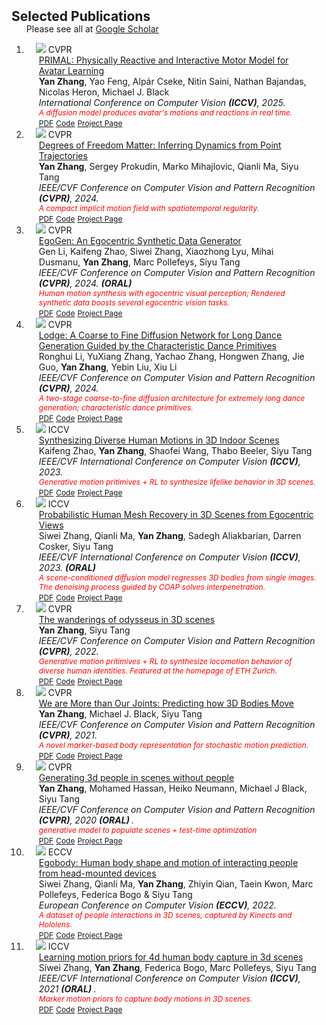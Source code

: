 <h2 id="publications" style="margin: 2px 0px -15px;">Selected Publications</h2>

<div class="publications">
<ol class="bibliography">

Please see all at <a href="https://scholar.google.com/citations?user=5VpkLO8AAAAJ&hl=en">Google Scholar</a>




<li>
<div class="pub-row">
  <div class="col-sm-3 abbr" style="position: relative;padding-right: 15px;padding-left: 15px;">
    <img src="assets/img/doma.png" class="teaser img-fluid z-depth-1">
    <abbr class="badge">CVPR</abbr>
  </div>
  <div class="col-sm-9" style="position: relative;padding-right: 15px;padding-left: 20px;">
    <div class="title"><a href="https://arxiv.org/abs/2503.17544">PRIMAL: Physically Reactive and Interactive Motor Model for Avatar Learning</a></div>
    <div class="author"> <strong>Yan Zhang</strong>, Yao Feng, Alpár Cseke, Nitin Saini, Nathan Bajandas, Nicolas Heron, Michael J. Black</div>
    <div class="periodical"><em>International Conference on Computer Vision <strong>(ICCV)</strong>, 2025.</em></div>
    <div style="font-size: 12px;color: red;"><em>A diffusion model produces avatar's motions and reactions in real time.</em></div>
    <div class="links">
      <a href="https://arxiv.org/abs/2503.17544" class="btn btn-sm z-depth-0" role="button" target="_blank" style="font-size:12px;">PDF</a>
      <a href="https://yz-cnsdqz.github.io/eigenmotion/PRIMAL/" class="btn btn-sm z-depth-0" role="button" target="_blank" style="font-size:12px;">Code</a>
      <a href="https://yz-cnsdqz.github.io/eigenmotion/PRIMAL/" class="btn btn-sm z-depth-0" role="button" target="_blank" style="font-size:12px;">Project Page</a>
    </div>
  </div>
</div>
</li>




<li>
<div class="pub-row">
  <div class="col-sm-3 abbr" style="position: relative;padding-right: 15px;padding-left: 15px;">
    <img src="assets/img/doma.png" class="teaser img-fluid z-depth-1">
    <abbr class="badge">CVPR</abbr>
  </div>
  <div class="col-sm-9" style="position: relative;padding-right: 15px;padding-left: 20px;">
    <div class="title"><a href="https://arxiv.org/abs/2406.03625">Degrees of Freedom Matter: Inferring Dynamics from Point Trajectories</a></div>
    <div class="author"> <strong>Yan Zhang</strong>, Sergey Prokudin, Marko Mihajlovic, Qianli Ma, Siyu Tang</div>
    <div class="periodical"><em>IEEE/CVF Conference on Computer Vision and Pattern Recognition <strong>(CVPR)</strong>, 2024.</em></div>
    <div style="font-size: 12px;color: red;"><em>A compact implicit motion field with spatiotemporal regularity.</em></div>
    <div class="links">
      <a href="https://arxiv.org/abs/2406.03625" class="btn btn-sm z-depth-0" role="button" target="_blank" style="font-size:12px;">PDF</a>
      <a href="https://yz-cnsdqz.github.io/eigenmotion/DOMA/" class="btn btn-sm z-depth-0" role="button" target="_blank" style="font-size:12px;">Code</a>
      <a href="https://yz-cnsdqz.github.io/eigenmotion/DOMA/" class="btn btn-sm z-depth-0" role="button" target="_blank" style="font-size:12px;">Project Page</a>
    </div>
  </div>
</div>
</li>


<li>
<div class="pub-row">
  <div class="col-sm-3 abbr" style="position: relative;padding-right: 15px;padding-left: 15px;">
    <img src="assets/img/egogen.png" class="teaser img-fluid z-depth-1">
    <abbr class="badge">CVPR</abbr>
  </div>
  <div class="col-sm-9" style="position: relative;padding-right: 15px;padding-left: 20px;">
    <div class="title"><a href="https://arxiv.org/abs/2401.08739">EgoGen: An Egocentric Synthetic Data Generator</a></div>
    <div class="author"> Gen Li, Kaifeng Zhao, Siwei Zhang, Xiaozhong Lyu, Mihai Dusmanu, <strong>Yan Zhang</strong>, Marc Pollefeys, Siyu Tang</div>
    <div class="periodical"><em>IEEE/CVF Conference on Computer Vision and Pattern Recognition <strong>(CVPR)</strong>, 2024. <strong>(ORAL) </strong>  </em></div>
    <div style="font-size: 12px;color: red;"><em>Human motion synthesis with egocentric visual perception; Rendered synthetic data boosts several egocentric vision tasks.</em></div>
    <div class="links">
      <a href="https://arxiv.org/abs/2401.08739" class="btn btn-sm z-depth-0" role="button" target="_blank" style="font-size:12px;">PDF</a>
      <a href="https://ego-gen.github.io" class="btn btn-sm z-depth-0" role="button" target="_blank" style="font-size:12px;">Code</a>
      <a href="https://ego-gen.github.io" class="btn btn-sm z-depth-0" role="button" target="_blank" style="font-size:12px;">Project Page</a>
    </div>
  </div>
</div>
</li>



<li>
<div class="pub-row">
  <div class="col-sm-3 abbr" style="position: relative;padding-right: 15px;padding-left: 15px;">
    <img src="assets/img/lodge.png" class="teaser img-fluid z-depth-1">
    <abbr class="badge">CVPR</abbr>
  </div>
  <div class="col-sm-9" style="position: relative;padding-right: 15px;padding-left: 20px;">
    <div class="title"><a href="https://arxiv.org/abs/2403.10518">Lodge: A Coarse to Fine Diffusion Network for Long Dance Generation Guided by the Characteristic Dance Primitives</a></div>
    <div class="author"> Ronghui Li, YuXiang Zhang, Yachao Zhang, Hongwen Zhang, Jie Guo, <strong>Yan Zhang</strong>, Yebin Liu, Xiu Li</div>
    <div class="periodical"><em>IEEE/CVF Conference on Computer Vision and Pattern Recognition <strong>(CVPR)</strong>, 2024. </em></div>
    <div style="font-size: 12px;color: red;"><em> A two-stage coarse-to-fine diffusion architecture for extremely long dance generation; characteristic dance primitives.</em></div>
    <div class="links">
      <a href="https://arxiv.org/abs/2403.10518" class="btn btn-sm z-depth-0" role="button" target="_blank" style="font-size:12px;">PDF</a>
      <a href="https://li-ronghui.github.io/lodge" class="btn btn-sm z-depth-0" role="button" target="_blank" style="font-size:12px;">Code</a>
      <a href="https://li-ronghui.github.io/lodge" class="btn btn-sm z-depth-0" role="button" target="_blank" style="font-size:12px;">Project Page</a>
    </div>
  </div>
</div>
</li>


<li>
<div class="pub-row">
  <div class="col-sm-3 abbr" style="position: relative;padding-right: 15px;padding-left: 15px;">
    <img src="assets/img/dimos.png" class="teaser img-fluid z-depth-1">
    <abbr class="badge">ICCV</abbr>
  </div>
  <div class="col-sm-9" style="position: relative;padding-right: 15px;padding-left: 20px;">
    <div class="title"><a href="https://arxiv.org/abs/2305.12411">Synthesizing Diverse Human Motions in 3D Indoor Scenes</a></div>
    <div class="author"> Kaifeng Zhao, <strong>Yan Zhang</strong>, Shaofei Wang, Thabo Beeler, Siyu Tang</div>
    <div class="periodical"><em>IEEE/CVF International Conference on Computer Vision <strong>(ICCV)</strong>, 2023.</em></div>
    <div style="font-size: 12px;color: red;"><em>Generative motion pritimives + RL to synthesize lifelike behavior in 3D scenes.</em></div>
    <div class="links">
      <a href="https://arxiv.org/abs/2305.12411" class="btn btn-sm z-depth-0" role="button" target="_blank" style="font-size:12px;">PDF</a>
      <a href="https://zkf1997.github.io/DIMOS" class="btn btn-sm z-depth-0" role="button" target="_blank" style="font-size:12px;">Code</a>
      <a href="https://zkf1997.github.io/DIMOS" class="btn btn-sm z-depth-0" role="button" target="_blank" style="font-size:12px;">Project Page</a>
    </div>
  </div>
</div>
</li>




<li>
<div class="pub-row">
  <div class="col-sm-3 abbr" style="position: relative;padding-right: 15px;padding-left: 15px;">
    <img src="assets/img/egohmr.jpg" class="teaser img-fluid z-depth-1">
    <abbr class="badge">ICCV</abbr>
  </div>
  <div class="col-sm-9" style="position: relative;padding-right: 15px;padding-left: 20px;">
    <div class="title"><a href="https://arxiv.org/abs/2304.06024">Probabilistic Human Mesh Recovery in 3D Scenes from Egocentric Views</a></div>
    <div class="author"> Siwei Zhang, Qianli Ma, <strong>Yan Zhang</strong>, Sadegh Aliakbarian, Darren Cosker, Siyu Tang</div>
    <div class="periodical"><em>IEEE/CVF International Conference on Computer Vision <strong>(ICCV)</strong>, 2023. <strong>(ORAL) </strong> </em></div>
    <div style="font-size: 12px;color: red;"><em>A scene-conditioned diffusion model regresses 3D bodies from single images. The denoising process guided by COAP solves interpenetration.</em></div>
    <div class="links">
      <a href="https://arxiv.org/abs/2304.06024" class="btn btn-sm z-depth-0" role="button" target="_blank" style="font-size:12px;">PDF</a>
      <a href="https://sanweiliti.github.io/egohmr/egohmr.html" class="btn btn-sm z-depth-0" role="button" target="_blank" style="font-size:12px;">Code</a>
      <a href="https://sanweiliti.github.io/egohmr/egohmr.html" class="btn btn-sm z-depth-0" role="button" target="_blank" style="font-size:12px;">Project Page</a>
    </div>
  </div>
</div>
</li>




<li>
<div class="pub-row">
  <div class="col-sm-3 abbr" style="position: relative;padding-right: 15px;padding-left: 15px;">
    <img src="assets/img/gamma.jpg" class="teaser img-fluid z-depth-1">
    <abbr class="badge">CVPR</abbr>
  </div>
  <div class="col-sm-9" style="position: relative;padding-right: 15px;padding-left: 20px;">
    <div class="title"><a href="https://arxiv.org/abs/2112.09251">The wanderings of odysseus in 3D scenes</a></div>
    <div class="author"><strong>Yan Zhang</strong>, Siyu Tang</div>
    <div class="periodical"><em>IEEE/CVF Conference on Computer Vision and Pattern Recognition <strong>(CVPR)</strong>, 2022.</em></div>
    <div style="font-size: 12px;color: red;"><em>Generative motion pritimives + RL to synthesize locomotion behavior of diverse human identities. Featured at the homepage of ETH Zurich.</em></div>
    <div class="links">
      <a href="https://arxiv.org/abs/2112.09251" class="btn btn-sm z-depth-0" role="button" target="_blank" style="font-size:12px;">PDF</a>
      <a href="https://github.com/yz-cnsdqz/GAMMA-release" class="btn btn-sm z-depth-0" role="button" target="_blank" style="font-size:12px;">Code</a>
      <a href="https://yz-cnsdqz.github.io/eigenmotion/GAMMA/" class="btn btn-sm z-depth-0" role="button" target="_blank" style="font-size:12px;">Project Page</a>
    </div>
  </div>
</div>
</li>
  


<li>
<div class="pub-row">
  <div class="col-sm-3 abbr" style="position: relative;padding-right: 15px;padding-left: 15px;">
    <img src="assets/img/mojo.jpg" class="teaser img-fluid z-depth-1">
    <abbr class="badge">CVPR</abbr>
  </div>
  <div class="col-sm-9" style="position: relative;padding-right: 15px;padding-left: 20px;">
    <div class="title"><a href="https://arxiv.org/abs/2012.00619">We are More than Our Joints: Predicting how 3D Bodies Move</a></div>
    <div class="author"><strong>Yan Zhang</strong>, Michael J. Black, Siyu Tang</div>
    <div class="periodical"><em>IEEE/CVF Conference on Computer Vision and Pattern Recognition <strong>(CVPR)</strong>, 2021.</em></div>
    <div style="font-size: 12px;color: red;"><em>A novel marker-based body representation for stochastic motion prediction. </em></div>
    <div class="links">
      <a href="https://arxiv.org/abs/2112.09251" class="btn btn-sm z-depth-0" role="button" target="_blank" style="font-size:12px;">PDF</a>
      <a href="https://github.com/yz-cnsdqz/MOJO-release" class="btn btn-sm z-depth-0" role="button" target="_blank" style="font-size:12px;">Code</a>
      <a href="https://yz-cnsdqz.github.io/eigenmotion/MOJO/index.html" class="btn btn-sm z-depth-0" role="button" target="_blank" style="font-size:12px;">Project Page</a>
    </div>
  </div>
</div>
</li>
  


<li>
<div class="pub-row">
  <div class="col-sm-3 abbr" style="position: relative;padding-right: 15px;padding-left: 15px;">
    <img src="assets/img/psi.png" class="teaser img-fluid z-depth-1">
    <abbr class="badge">CVPR</abbr>
  </div>
  <div class="col-sm-9" style="position: relative;padding-right: 15px;padding-left: 20px;">
    <div class="title"><a href="https://arxiv.org/abs/1912.02923">Generating 3d people in scenes without people</a></div>
    <div class="author"><strong>Yan Zhang</strong>, Mohamed Hassan, Heiko Neumann, Michael J Black, Siyu Tang</div>
    <div class="periodical"><em>IEEE/CVF Conference on Computer Vision and Pattern Recognition <strong>(CVPR)</strong>, 2020 <strong>(ORAL) </strong>.</em></div>
    <div style="font-size: 12px;color: red;"><em>generative model to populate scenes + test-time optimization </em></div>
    <div class="links">
      <a href="https://arxiv.org/abs/1912.02923" class="btn btn-sm z-depth-0" role="button" target="_blank" style="font-size:12px;">PDF</a>
      <a href="https://github.com/yz-cnsdqz/PSI-release" class="btn btn-sm z-depth-0" role="button" target="_blank" style="font-size:12px;">Code</a>
      <a href="https://ps.is.mpg.de/publications/smpl-x-conditional-vae-prox-scene-constraints" class="btn btn-sm z-depth-0" role="button" target="_blank" style="font-size:12px;">Project Page</a>
    </div>
  </div>
</div>
</li>


<li>
<div class="pub-row">
  <div class="col-sm-3 abbr" style="position: relative;padding-right: 15px;padding-left: 15px;">
    <img src="assets/img/egobody.png" class="teaser img-fluid z-depth-1">
    <abbr class="badge">ECCV</abbr>
  </div>
  <div class="col-sm-9" style="position: relative;padding-right: 15px;padding-left: 20px;">
    <div class="title"><a href="https://arxiv.org/pdf/2112.07642.pdf">Egobody: Human body shape and motion of interacting people from head-mounted devices</a></div>
    <div class="author">Siwei Zhang, Qianli Ma, <strong>Yan Zhang</strong>, Zhiyin Qian, Taein Kwon, Marc Pollefeys, Federica Bogo & Siyu Tang </div>
    <div class="periodical"><em>European Conference on Computer Vision <strong>(ECCV)</strong>, 2022.</em></div>
    <div style="font-size: 12px;color: red;"><em>A dataset of people interactions in 3D scenes, captured by Kinects and Hololens. </em></div>
    <div class="links">
      <a href="https://arxiv.org/pdf/2112.07642.pdf" class="btn btn-sm z-depth-0" role="button" target="_blank" style="font-size:12px;">PDF</a>
      <a href="https://github.com/sanweiliti/EgoBody" class="btn btn-sm z-depth-0" role="button" target="_blank" style="font-size:12px;">Code</a>
      <a href="https://github.com/sanweiliti/EgoBody" class="btn btn-sm z-depth-0" role="button" target="_blank" style="font-size:12px;">Project Page</a>
    </div>
  </div>
</div>
</li>


<li>
<div class="pub-row">
  <div class="col-sm-3 abbr" style="position: relative;padding-right: 15px;padding-left: 15px;">
    <img src="assets/img/lemo.jpg" class="teaser img-fluid z-depth-1">
    <abbr class="badge">ICCV</abbr>
  </div>
  <div class="col-sm-9" style="position: relative;padding-right: 15px;padding-left: 20px;">
    <div class="title"><a href="https://openaccess.thecvf.com/content/ICCV2021/html/Zhang_Learning_Motion_Priors_for_4D_Human_Body_Capture_in_3D_ICCV_2021_paper.html">Learning motion priors for 4d human body capture in 3d scenes</a></div>
    <div class="author">Siwei Zhang, <strong>Yan Zhang</strong>, Federica Bogo, Marc Pollefeys, Siyu Tang </div>
    <div class="periodical"><em>IEEE/CVF International Conference on Computer Vision <strong>(ICCV)</strong>, 2021 <strong>(ORAL) </strong>.</em></div>
    <div style="font-size: 12px;color: red;"><em>Marker motion priors to capture body motions in 3D scenes. </em></div>
    <div class="links">
      <a href="https://openaccess.thecvf.com/content/ICCV2021/html/Zhang_Learning_Motion_Priors_for_4D_Human_Body_Capture_in_3D_ICCV_2021_paper.html" class="btn btn-sm z-depth-0" role="button" target="_blank" style="font-size:12px;">PDF</a>
      <a href="https://sanweiliti.github.io/LEMO/LEMO.html" class="btn btn-sm z-depth-0" role="button" target="_blank" style="font-size:12px;">Code</a>
      <a href="https://github.com/sanweiliti/LEMO" class="btn btn-sm z-depth-0" role="button" target="_blank" style="font-size:12px;">Project Page</a>
    </div>
  </div>
</div>
</li>



<br>



</ol>
</div>
